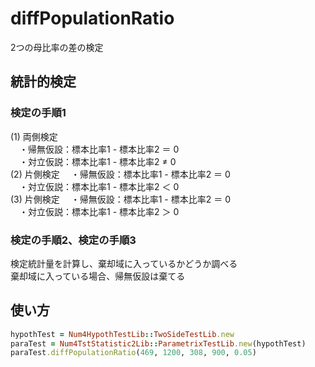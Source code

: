 diffPopulationRatio
===================
2つの母比率の差の検定

## 統計的検定
### 検定の手順1

(1) 両側検定  
　・帰無仮設：標本比率1 - 標本比率2 ＝ 0  
　・対立仮説：標本比率1 - 標本比率2 ≠ 0  
(2) 片側検定
　・帰無仮設：標本比率1 - 標本比率2 ＝ 0  
　・対立仮説：標本比率1 - 標本比率2 ＜ 0  
(3) 片側検定
　・帰無仮設：標本比率1 - 標本比率2 ＝ 0  
　・対立仮説：標本比率1 - 標本比率2 ＞ 0  

### 検定の手順2、検定の手順3

検定統計量を計算し、棄却域に入っているかどうか調べる  
棄却域に入っている場合、帰無仮設は棄てる

## 使い方

```ruby
hypothTest = Num4HypothTestLib::TwoSideTestLib.new
paraTest = Num4TstStatistic2Lib::ParametrixTestLib.new(hypothTest)
paraTest.diffPopulationRatio(469, 1200, 308, 900, 0.05)
```

